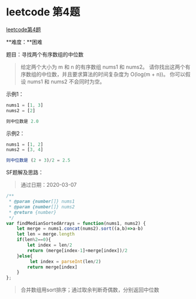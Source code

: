# leetcode 第4题

[leetcode第4题](https://leetcode-cn.com/problems/median-of-two-sorted-arrays/)

**难度：**困难

题目：寻找两个有序数组的中位数
> 给定两个大小为 m 和 n 的有序数组 nums1 和 nums2。
>请你找出这两个有序数组的中位数，并且要求算法的时间复杂度为 O(log(m + n))。
>你可以假设 nums1 和 nums2 不会同时为空。

示例1：

```js
nums1 = [1, 3]
nums2 = [2]

则中位数是 2.0
```
示例2：

```js
nums1 = [1, 2]
nums2 = [3, 4]

则中位数是 (2 + 3)/2 = 2.5
```
SF题解及思路：
> 通过日期：2020-03-07

```js
/**
 * @param {number[]} nums1
 * @param {number[]} nums2
 * @return {number}
 */
var findMedianSortedArrays = function(nums1, nums2) {
    let merge = nums1.concat(nums2).sort((a,b)=>a-b)
    let len = merge.length
    if(len%2==0){
        let index = len/2
        return (merge[index-1]+merge[index])/2
    }else{
         let index = parseInt(len/2)
        return merge[index]
    }
};
```

> 合并数组用sort排序；通过取余判断奇偶数，分别返回中位数